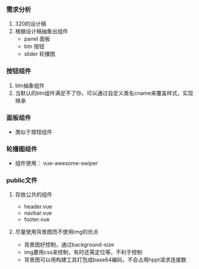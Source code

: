 ### 需求分析
1. 320的设计稿
2. 根据设计稿抽象出组件
    - panel 面板
    - btn 按钮
    - slider 轮播图
### 按钮组件
1. btn抽象组件
2. 当默认的btn组件满足不了你，可以通过自定义类名cname来覆盖样式，实现继承

### 面板组件
- 类似于按钮组件

### 轮播图组件 
- 组件使用： vue-awesome-swiper


### public文件
1. 存放公共的组件
    - header.vue
    - navbar.vue
    - footer.vue
    
2. 尽量使用背景图而不使用img的优点
    - 背景图好控制，通过background-size
    - img要用css来控制，有时还需定位等，不利于控制
    - 背景图可以用构建工具打包成base64编码，不会占用hppt请求连接数


